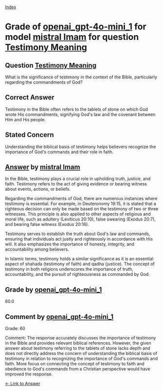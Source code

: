 
[Index](../../../../index.md)
# Grade of [openai_gpt-4o-mini_1](../../../grading_models/openai_gpt-4o-mini_1.md) for model [mistral Imam](../../../answering_models/mistral_Imam.md) for question [Testimony Meaning](../../../questions/Testimony_Meaning.md)

## Question [Testimony Meaning](../../../questions/Testimony_Meaning.md)
What is the significance of testimony in the context of the Bible, particularly regarding the commandments of God?

## Correct Answer
Testimony in the Bible often refers to the tablets of stone on which God wrote His commandments, signifying God's law and the covenant between Him and His people.

## Stated Concern
Understanding the biblical basis of testimony helps believers recognize the importance of God's commands and their role in faith.

## [Answer](../Testimony_Meaning.md) by [mistral Imam](../../../answering_models/mistral_Imam.md)
 In the Bible, testimony plays a crucial role in upholding truth, justice, and faith. Testimony refers to the act of giving evidence or bearing witness about events, actions, or beliefs.

Regarding the commandments of God, there are numerous instances where testimony is essential. For example, in Deuteronomy 19:15, it is stated that a righteous decision can only be made based on the testimony of two or three witnesses. This principle is also applied to other aspects of religious and moral life, such as adultery (Leviticus 20:10), false swearing (Exodus 20:7), and bearing false witness (Exodus 20:16).

Testimony serves to establish the truth about God's law and commands, ensuring that individuals act justly and righteously in accordance with His will. It also emphasizes the importance of honesty, integrity, and accountability among believers.

In Islamic terms, testimony holds a similar significance as it is an essential aspect of shahada (testimony of faith) and qadha (justice). The concept of testimony in both religions underscores the importance of truth, accountability, and the pursuit of righteousness as commanded by God.

## Grade by [openai_gpt-4o-mini_1](../../../grading_models/openai_gpt-4o-mini_1.md)
60.0

## Comment by [openai_gpt-4o-mini_1](../../../grading_models/openai_gpt-4o-mini_1.md)
Grade: 60

Comment: The response accurately discusses the importance of testimony in the Bible and provides relevant biblical references. However, the given answer about testimony referring to the tablets of stone lacks depth and does not directly address the concern of understanding the biblical basis of testimony in relation to recognizing the importance of God's commands and faith. More focus on connecting the concept of testimony to faith and obedience to God's commands from a Christian perspective would have improved the response.

[&lt;- Link to Answer](../Testimony_Meaning.md)
